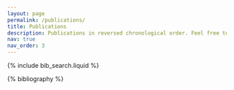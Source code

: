 ```yaml
---
layout: page
permalink: /publications/
title: Publications
description: Publications in reversed chronological order. Feel free to find the PDF version of some papers as they abide with publishers' copyright rules.
nav: true
nav_order: 3
---
```


<!-- _pages/publications.md -->
<div class="google-scholar">
  <a
    href="https://scholar.google.com/citations?user=gMaOSxgAAAAJ&hl=en"
    target="_blank"
    rel="noopener noreferrer"
    class="float-right"
  >
    <i class="fa-solid fa-graduation-cap"></i>
  </a>
</div>

<!-- Bibsearch Feature -->

{% include bib_search.liquid %}

<div class="publications">

{% bibliography %}

</div>
